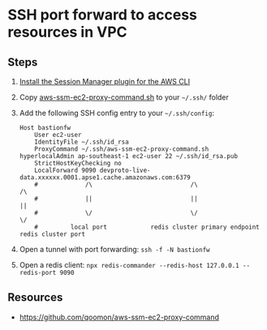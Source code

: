 # SSH port forward to access resources in VPC

## Steps

1. [Install the Session Manager plugin for the AWS CLI](https://docs.aws.amazon.com/systems-manager/latest/userguide/session-manager-working-with-install-plugin.html)

1. Copy [aws-ssm-ec2-proxy-command.sh](./aws-ssm-ec2-proxy-command.sh) to your `~/.ssh/` folder

1. Add the following SSH config entry to your `~/.ssh/config`:

    ```
    Host bastionfw
        User ec2-user
        IdentityFile ~/.ssh/id_rsa
        ProxyCommand ~/.ssh/aws-ssm-ec2-proxy-command.sh hyperlocalAdmin ap-southeast-1 ec2-user 22 ~/.ssh/id_rsa.pub
        StrictHostKeyChecking no
        LocalForward 9090 devproto-live-data.xxxxxx.0001.apse1.cache.amazonaws.com:6379
        #             /\                           /\                               /\
        #             ||                           ||                               ||
        #             \/                           \/                               \/
        #         local port            redis cluster primary endpoint      redis cluster port
    ```

1. Open a tunnel with port forwarding: `ssh -f -N bastionfw`

1. Open a redis client: `npx redis-commander --redis-host 127.0.0.1 --redis-port 9090`

## Resources

* https://github.com/qoomon/aws-ssm-ec2-proxy-command

